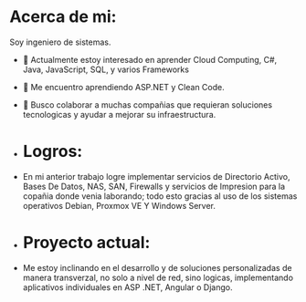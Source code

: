# Acerca de mi:

Soy ingeniero de sistemas.

- 👀 Actualmente estoy interesado en aprender Cloud Computing, C#, Java, JavaScript, SQL, y varios Frameworks
- 🌱 Me encuentro aprendiendo ASP.NET y Clean Code.
- 💞️ Busco colaborar a muchas compañias que requieran soluciones tecnologicas y ayudar a mejorar su infraestructura.

- # Logros:
- En mi anterior trabajo logre implementar servicios de Directorio Activo, Bases De Datos, NAS, SAN, Firewalls y servicios de Impresion para la copañia donde venia laborando; todo esto gracias al uso de los sistemas operativos Debian, Proxmox VE Y Windows Server.

- # Proyecto actual:
- Me estoy inclinando en el desarrollo y de soluciones personalizadas de manera transverzal, no solo a nivel de red, sino logicas, implementando aplicativos individuales en ASP .NET, Angular o Django.
